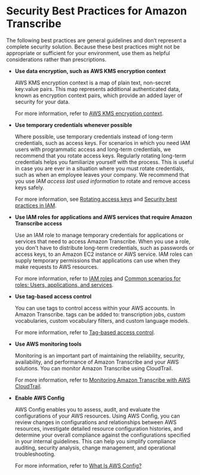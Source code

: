 # Security Best Practices for Amazon Transcribe<a name="security-best-practices"></a>

The following best practices are general guidelines and don’t represent a complete security solution\. Because these best practices might not be appropriate or sufficient for your environment, use them as helpful considerations rather than prescriptions\.
+ **Use data encryption, such as AWS KMS encryption context**

  AWS KMS encryption context is a map of plain text, non\-secret key:value pairs\. This map represents additional authenticated data, known as encryption context pairs, which provide an added layer of security for your data\.

  For more information, refer to [AWS KMS encryption context](data-encryption.md#kms-context)\.
+ **Use temporary credentials whenever possible**

  Where possible, use temporary credentials instead of long\-term credentials, such as access keys\. For scenarios in which you need IAM users with programmatic access and long\-term credentials, we recommend that you rotate access keys\. Regularly rotating long\-term credentials helps you familiarize yourself with the process\. This is useful in case you are ever in a situation where you must rotate credentials, such as when an employee leaves your company\. We recommend that you use *IAM access last used information* to rotate and remove access keys safely\.

  For more information, see [Rotating access keys](https://docs.aws.amazon.com/IAM/latest/UserGuide/id_credentials_access-keys.html#Using_RotateAccessKey) and [Security best practices in IAM](https://docs.aws.amazon.com/IAM/latest/UserGuide/best-practices.html)\.
+ **Use IAM roles for applications and AWS services that require Amazon Transcribe access**

  Use an IAM role to manage temporary credentials for applications or services that need to access Amazon Transcribe\. When you use a role, you don't have to distribute long\-term credentials, such as passwords or access keys, to an Amazon EC2 instance or AWS service\. IAM roles can supply temporary permissions that applications can use when they make requests to AWS resources\.

  For more information, refer to [IAM roles](https://docs.aws.amazon.com/IAM/latest/UserGuide/id_roles.html) and [Common scenarios for roles: Users, applications, and services](https://docs.aws.amazon.com/IAM/latest/UserGuide/id_roles_common-scenarios.html)\.
+ **Use tag\-based access control**

  You can use tags to control access within your AWS accounts\. In Amazon Transcribe\. tags can be added to: transcription jobs, custom vocabularies, custom vocabulary filters, and custom language models\.

  For more information, refer to [Tag\-based access control](tagging.md#tagging-access-control)\.
+ **Use AWS monitoring tools**

  Monitoring is an important part of maintaining the reliability, security, availability, and performance of Amazon Transcribe and your AWS solutions\. You can monitor Amazon Transcribe using CloudTrail\.

  For more information, refer to [Monitoring Amazon Transcribe with AWS CloudTrail](monitoring-transcribe-cloud-trail.md)\.
+ **Enable AWS Config**

  AWS Config enables you to assess, audit, and evaluate the configurations of your AWS resources\. Using AWS Config, you can review changes in configurations and relationships between AWS resources, investigate detailed resource configuration histories, and determine your overall compliance against the configurations specified in your internal guidelines\. This can help you simplify compliance auditing, security analysis, change management, and operational troubleshooting\.

  For more information, refer to [What Is AWS Config?](https://docs.aws.amazon.com/config/latest/developerguide/WhatIsConfig.html)
